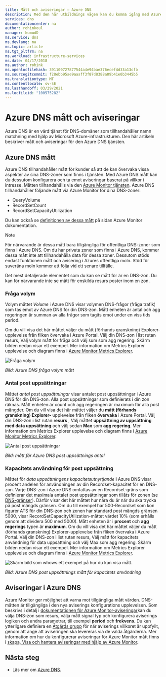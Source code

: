 ```yaml
---
title: Mått och aviseringar – Azure DNS
description: Med den här utbildnings vägen kan du komma igång med Azure DNS mått och aviseringar.
services: dns
documentationcenter: na
author: rohinkoul
manager: kumudD
ms.service: dns
ms.devlang: na
ms.topic: article
ms.tgt_pltfrm: na
ms.workload: infrastructure-services
ms.date: 04/17/2018
ms.author: rohink
ms.openlocfilehash: 391109727877544a4e94bae376ecef4d33a13cfb
ms.sourcegitcommit: f28ebb95ae9aaaff3f87d8388a09b41e0b3445b5
ms.translationtype: MT
ms.contentlocale: sv-SE
ms.lasthandoff: 03/29/2021
ms.locfileid: "100575282"
---
```

# <a name="azure-dns-metrics-and-alerts"></a>Azure DNS mått och aviseringar
Azure DNS är en värd tjänst för DNS-domäner som tillhandahåller namn matchning med hjälp av Microsoft Azure-infrastrukturen. Den här artikeln beskriver mått och aviseringar för den Azure DNS tjänsten.

## <a name="azure-dns-metrics"></a>Azure DNS mått

Azure DNS tillhandahåller mått för kunder så att de kan övervaka vissa aspekter av sina DNS-zoner som finns i tjänsten. Med Azure DNS mått kan du dessutom konfigurera och ta emot aviseringar baserat på villkor i intresse. Måtten tillhandahålls via den [Azure Monitor tjänsten](../azure-monitor/index.yml). Azure DNS tillhandahåller följande mått via Azure Monitor för dina DNS-zoner:

-   QueryVolume
-   RecordSetCount
-   RecordSetCapacityUtilization

Du kan också se [definitionen av dessa mått](../azure-monitor/essentials/metrics-supported.md#microsoftnetworkdnszones) på sidan Azure Monitor dokumentation.
>[!NOTE]
> För närvarande är dessa mått bara tillgängliga för offentliga DNS-zoner som finns i Azure DNS. Om du har privata zoner som finns i Azure DNS, kommer dessa mått inte att tillhandahålla data för dessa zoner. Dessutom stöds endast funktionen mått och avisering i Azures offentliga moln. Stöd för suveräna moln kommer att följa vid ett senare tillfälle. 

Det mest detaljerade elementet som du kan se mått för är en DNS-zon. Du kan för närvarande inte se mått för enskilda resurs poster inom en zon.

### <a name="query-volume"></a>Fråga volym

Volym måttet *Volume* i Azure DNS visar volymen DNS-frågor (fråga trafik) som tas emot av Azure DNS för din DNS-zon. Mått enheten är antal och agg regeringen är summan av alla frågor som tagits emot under en viss tids period. 

Om du vill visa det här måttet väljer du mått (förhands granskning) Explorer-upplevelse från fliken övervaka i Azure Portal. Välj din DNS-zon i list rutan resurs, Välj volym mått för fråga och välj sum som agg regering. Skärm bilden nedan visar ett exempel.  Mer information om Metrics Explorer upplevelse och diagram finns i [Azure Monitor Metrics Explorer](../azure-monitor/essentials/metrics-charts.md).

![Fråga volym](./media/dns-alerts-metrics/dns-metrics-query-volume.png)

*Bild: Azure DNS fråga volym mått*

### <a name="record-set-count"></a>Antal post uppsättningar
Måttet *antal post uppsättningar* visar antalet post uppsättningar i Azure DNS för din DNS-zon. Alla post uppsättningar som definierats i din zon räknas. Mått enheten är count och agg regeringen är maximum för alla post mängder. Om du vill visa det här måttet väljer du **mått (förhands granskning) Explorer-** upplevelse från fliken **övervaka** i Azure Portal. Välj din DNS-zon i list rutan **resurs** , Välj måttet **uppsättning av uppsättning med data uppsättning** och välj sedan **Max** som **agg regering**. Mer information om Metrics Explorer upplevelse och diagram finns i [Azure Monitor Metrics Explorer](../azure-monitor/essentials/metrics-charts.md). 

![Antal post uppsättningar](./media/dns-alerts-metrics/dns-metrics-record-set-count.png)

*Bild: mått för Azure DNS post uppsättnings antal*


### <a name="record-set-capacity-utilization"></a>Kapacitets användning för post uppsättning
Måttet för *data uppsättningens kapacitetsutnyttjande* i Azure DNS visar procent andelen för användningen av din Recordset-kapacitet för en DNS-zon. Varje DNS-zon i Azure DNS omfattas av en Recordset-gräns som definierar det maximala antalet post uppsättningar som tillåts för zonen (se [DNS-gränser](dns-zones-records.md#limits)). Därför visar det här måttet hur nära du är när du ska trycka på post mängds gränsen. Om du till exempel har 500-Recordset som kon figurer ATS för din DNS-zon och zonen har standard post mängds gränsen 5000, visar RecordSetCapacityUtilization-måttet värdet 10% (som erhålls genom att dividera 500 med 5000). Mått enheten är i **procent** och **agg regerings** typen är **maximum**. Om du vill visa det här måttet väljer du mått (förhands granskning) Explorer-upplevelse från fliken övervaka i Azure Portal. Välj din DNS-zon i list rutan resurs, Välj mått för kapacitets användning för data uppsättning och välj Max som agg regering. Skärm bilden nedan visar ett exempel. Mer information om Metrics Explorer upplevelse och diagram finns i [Azure Monitor Metrics Explorer](../azure-monitor/essentials/metrics-charts.md). 

![Skärm bild som whows ett exempel på hur du kan visa mått.](./media/dns-alerts-metrics/dns-metrics-record-set-capacity-uitlization.png)

*Bild: Azure DNS post uppsättnings mått för kapacitets användning*

## <a name="alerts-in-azure-dns"></a>Aviseringar i Azure DNS
Azure Monitor ger möjlighet att varna mot tillgängliga mått värden. DNS-måtten är tillgängliga i den nya aviserings konfigurations upplevelsen. Som beskrivs i detalj i [dokumentationen för Azure Monitor-aviseringar](../azure-monitor/alerts/alerts-metric.md)kan du välja DNS-zon som resurs, välja mått signal typ och konfigurera aviserings logiken och andra parametrar, till exempel **period** och **frekvens**. Du kan ytterligare definiera en [Åtgärds grupp](../azure-monitor/alerts/action-groups.md) för när aviserings villkoret är uppfyllt, genom att ange att aviseringen ska levereras via de valda åtgärderna. Mer information om hur du konfigurerar aviseringar för Azure Monitor mått finns i [skapa, Visa och hantera aviseringar med hjälp av Azure Monitor](../azure-monitor/alerts/alerts-metric.md). 

## <a name="next-steps"></a>Nästa steg
- Läs mer om [Azure DNS](dns-overview.md).